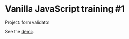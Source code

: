 # Vanilla JavaScript training #1

Project: form validator

See the [demo](https://jules-grenier.github.io/01-vanilla-js-training/).

